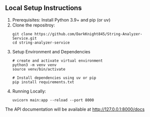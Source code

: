 ## Local Setup Instructions
1. Prerequisites: Install Python 3.9+ and pip (or uv)
2. Clone the repositroy:
    ```
    git clone https://github.com/DarkKnight845/String-Analyzer-Service.git
    cd string-analyzer-service
    ```
3. Setup Environment and Dependencies
    ```
    # create and activate virtual environment
    python3 -m venv venv
    source venv/bin/activate

    # Install dependencies using uv or pip
    pip install requirements.txt
    ```
4. Running Locally:
    ```
    uvicorn main:app --reload --port 8000
    ```
The API documentation will be available at http://127.0.0.1:8000/docs